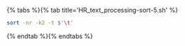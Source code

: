 {% tabs %}{% tab title='HR_text_processing-sort-5.sh' %}

```sh
sort -nr -k2 -t $'\t'
```

{% endtab %}{% endtabs %}
